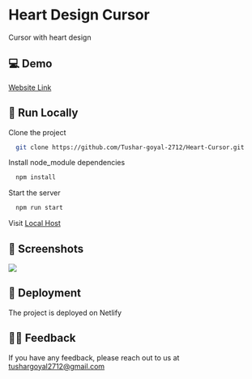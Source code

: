 
#  Heart Design Cursor

Cursor with heart design



## 💻 Demo

[Website Link](https://heart-cursor-by-tushar.netlify.app/)


## 📍 Run Locally

Clone the project

```bash
  git clone https://github.com/Tushar-goyal-2712/Heart-Cursor.git
```

Install node_module dependencies

```bash
  npm install
```

Start the server
```bash
  npm run start
```

Visit [Local Host](http://localhost/)


## 📍 Screenshots

![](https://github.com/Tushar-goyal-2712/Cineflix-Website-clone/blob/5b833a3d516c89b04d52bfa75f07d59ad6ff6b08/Screenshots/cineflix-movie.png)

## 📍 Deployment

The project is deployed on Netlify

## 👨‍💻 Feedback

If you have any feedback, please reach out to us at tushargoyal2712@gmail.com
